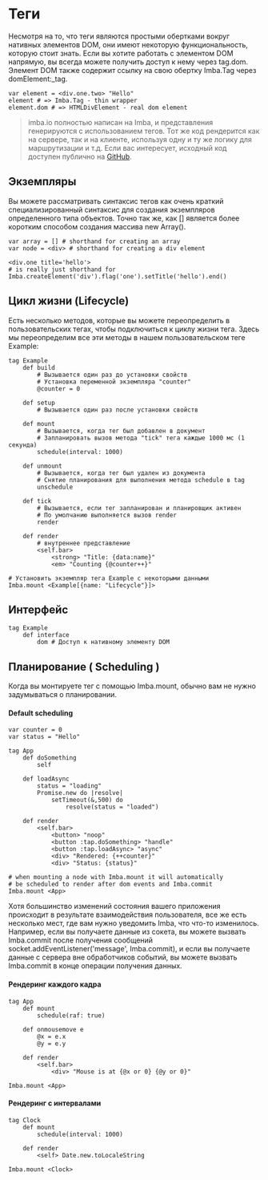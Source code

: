 # Теги

Несмотря на то, что теги являются простыми обертками вокруг нативных элементов DOM, они имеют некоторую функциональность, которую стоит знать. Если вы хотите работать с элементом DOM напрямую, вы всегда можете получить доступ к нему через tag.dom. Элемент DOM также содержит ссылку на свою обертку Imba.Tag через domElement:_tag.

```
var element = <div.one.two> "Hello"
element # => Imba.Tag - thin wrapper
element.dom # => HTMLDivElement - real dom element
```

> imba.io полностью написан на Imba, и представления генерируются с использованием тегов. Тот же код рендерится как на сервере, так и на клиенте, используя одну и ту же логику для маршрутизации и т.д. Если вас интересует, исходный код доступен публично на [GitHub](https://github.com/somebee/imba.io).

## Экземпляры

Вы можете рассматривать синтаксис тегов как очень краткий специализированный синтаксис для создания экземпляров определенного типа объектов. Точно так же, как [] является более коротким способом создания массива new Array().

```imba
var array = [] # shorthand for creating an array
var node = <div> # shorthand for creating a div element

<div.one title='hello'>
# is really just shorthand for
Imba.createElement('div').flag('one').setTitle('hello').end()
```


## Цикл жизни (Lifecycle)

Есть несколько методов, которые вы можете переопределить в пользовательских тегах, чтобы подключиться к циклу жизни тега. Здесь мы переопределим все эти методы в нашем пользовательском теге Example:

```imba
tag Example
    def build
        # Вызывается один раз до установки свойств
        # Установка переменной экземпляра "counter"
        @counter = 0

    def setup
        # Вызывается один раз после установки свойств

    def mount
        # Вызывается, когда тег был добавлен в документ
        # Запланировать вызов метода "tick" тега каждые 1000 мс (1 секунда)
        schedule(interval: 1000)

    def unmount
        # Вызывается, когда тег был удален из документа
        # Снятие планирования для выполнения метода schedule в tag
        unschedule

    def tick
        # Вызывается, если тег запланирован и планировщик активен
        # По умолчанию выполняется вызов render
        render

    def render
        # внутреннее представление
        <self.bar>
            <strong> "Title: {data:name}"
            <em> "Counting {@counter++}"

# Установить экземпляр тега Example с некоторыми данными
Imba.mount <Example[{name: "Lifecycle"}]>
```

## Интерфейс

```imba
tag Example
    def interface
        dom # Доступ к нативному элементу DOM
```

## Планирование ( Scheduling )

Когда вы монтируете тег с помощью Imba.mount, обычно вам не нужно задумываться о планировании.

#### Default scheduling

```imba
var counter = 0
var status = "Hello"

tag App
    def doSomething
        self

    def loadAsync
        status = "loading"
        Promise.new do |resolve|
            setTimeout(&,500) do
                resolve(status = "loaded")

    def render
        <self.bar>
            <button> "noop"
            <button :tap.doSomething> "handle" 
            <button :tap.loadAsync> "async"
            <div> "Rendered: {++counter}"
            <div> "Status: {status}"

# when mounting a node with Imba.mount it will automatically
# be scheduled to render after dom events and Imba.commit
Imba.mount <App>
```

Хотя большинство изменений состояния вашего приложения происходит в результате взаимодействия пользователя, все же есть несколько мест, где вам нужно уведомить Imba, что что-то изменилось. Например, если вы получаете данные из сокета, вы можете вызвать Imba.commit после получения сообщений socket.addEventListener('message', Imba.commit), и если вы получаете данные с сервера вне обработчиков событий, вы можете вызвать Imba.commit в конце операции получения данных.

#### Рендеринг каждого кадра

```imba
tag App
    def mount
        schedule(raf: true)

    def onmousemove e
        @x = e.x
        @y = e.y

    def render
        <self.bar>
            <div> "Mouse is at {@x or 0} {@y or 0}"

Imba.mount <App>
```

#### Рендеринг с интервалами

```imba
tag Clock
    def mount
        schedule(interval: 1000)

    def render
        <self> Date.new.toLocaleString

Imba.mount <Clock>
```
